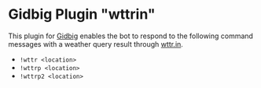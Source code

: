 # Gidbig Plugin "wttrin"

This plugin for [Gidbig](https://github.com/toksikk/gidbig/) enables the bot to respond to the following command messages with a weather query result through [wttr.in](https://wttr.in/).

* `!wttr <location>`
* `!wttrp <location>`
* `!wttrp2 <location>`
